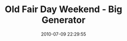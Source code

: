 ---
id: 72157638575735276
title: Old Fair Day Weekend - Big Generator
cover: https://farm4.staticflickr.com/3669/11323162874_b166ecef6c_q.jpg
date: 2010-07-09 22:29:55
photos:
  - thumbnail: https://farm4.staticflickr.com/3669/11323162874_b166ecef6c_q.jpg
    original: https://farm4.staticflickr.com/3669/11323162874_2beeaa7b8b_o.jpg
    title: Big-G-1
  - thumbnail: https://farm6.staticflickr.com/5529/11323147186_f0cfed62b3_q.jpg
    original: https://farm6.staticflickr.com/5529/11323147186_bcb0809420_o.jpg
    title: Big-G-2
  - thumbnail: https://farm4.staticflickr.com/3807/11323080985_574fd42293_q.jpg
    original: https://farm4.staticflickr.com/3807/11323080985_d08fe6947c_o.jpg
    title: Big-G-3
  - thumbnail: https://farm6.staticflickr.com/5479/11323236633_4174353205_q.jpg
    original: https://farm6.staticflickr.com/5479/11323236633_d5231c1c13_o.jpg
    title: Big-G-4
  - thumbnail: https://farm6.staticflickr.com/5525/11323152076_ed80fdb2d2_q.jpg
    original: https://farm6.staticflickr.com/5525/11323152076_fcbcf35fee_o.jpg
    title: Big-G-5
  - thumbnail: https://farm8.staticflickr.com/7354/11323231313_d075cb0c24_q.jpg
    original: https://farm8.staticflickr.com/7354/11323231313_affdd2a783_o.jpg
    title: Big-G-6
  - thumbnail: https://farm4.staticflickr.com/3689/11323086975_2a1313db3a_q.jpg
    original: https://farm4.staticflickr.com/3689/11323086975_0ed160fe8b_o.jpg
    title: Big-G-7
  - thumbnail: https://farm3.staticflickr.com/2884/11323167824_6bbcf6b2d2_q.jpg
    original: https://farm3.staticflickr.com/2884/11323167824_61f5b6305b_o.jpg
    title: Big-G-8
  - thumbnail: https://farm8.staticflickr.com/7390/11323236293_e13ea22653_q.jpg
    original: https://farm8.staticflickr.com/7390/11323236293_521735dacc_o.jpg
    title: Big-G-9
  - thumbnail: https://farm4.staticflickr.com/3736/11323167684_1060e2f3ea_q.jpg
    original: https://farm4.staticflickr.com/3736/11323167684_de7a8d45e3_o.jpg
    title: Big-G-10
  - thumbnail: https://farm3.staticflickr.com/2886/11323086515_8a4cccbb9d_q.jpg
    original: https://farm3.staticflickr.com/2886/11323086515_0dab1dff56_o.jpg
    title: Big-G-11
  - thumbnail: https://farm8.staticflickr.com/7315/11323151236_657bcf55dc_q.jpg
    original: https://farm8.staticflickr.com/7315/11323151236_fec2b32747_o.jpg
    title: Big-G-12
  - thumbnail: https://farm4.staticflickr.com/3715/11323086015_465c30ae60_q.jpg
    original: https://farm4.staticflickr.com/3715/11323086015_105b69c7a3_o.jpg
    title: Big-G-13
  - thumbnail: https://farm8.staticflickr.com/7380/11323235433_f49496126f_q.jpg
    original: https://farm8.staticflickr.com/7380/11323235433_07a2df4384_o.jpg
    title: Big-G-14
  - thumbnail: https://farm6.staticflickr.com/5501/11323150736_a4fe8c02ce_q.jpg
    original: https://farm6.staticflickr.com/5501/11323150736_79d1c72aab_o.jpg
    title: Big-G-15
  - thumbnail: https://farm4.staticflickr.com/3744/11323150556_34a1402671_q.jpg
    original: https://farm4.staticflickr.com/3744/11323150556_b3b909ee03_o.jpg
    title: Big-G-16
  - thumbnail: https://farm4.staticflickr.com/3822/11323085155_9913fa1b52_q.jpg
    original: https://farm4.staticflickr.com/3822/11323085155_cd3d97340d_o.jpg
    title: Big-G-17
  - thumbnail: https://farm8.staticflickr.com/7397/11323085025_13c6a2bf07_q.jpg
    original: https://farm8.staticflickr.com/7397/11323085025_65e63060fb_o.jpg
    title: Big-G-18
  - thumbnail: https://farm4.staticflickr.com/3759/11323150036_49c8fa3a7e_q.jpg
    original: https://farm4.staticflickr.com/3759/11323150036_3213e53464_o.jpg
    title: Big-G-19
  - thumbnail: https://farm6.staticflickr.com/5544/11323081285_52f23031ec_q.jpg
    original: https://farm6.staticflickr.com/5544/11323081285_930d010033_o.jpg
    title: Big-G-20
  - thumbnail: https://farm6.staticflickr.com/5512/11323149836_7d904aa950_q.jpg
    original: https://farm6.staticflickr.com/5512/11323149836_5ebca7bb82_o.jpg
    title: Big-G-21
  - thumbnail: https://farm3.staticflickr.com/2809/11323234293_9c52336e14_q.jpg
    original: https://farm3.staticflickr.com/2809/11323234293_6deb6af7ea_o.jpg
    title: Big-G-22
  - thumbnail: https://farm4.staticflickr.com/3804/11323149666_39146bb864_q.jpg
    original: https://farm4.staticflickr.com/3804/11323149666_4498336892_o.jpg
    title: Big-G-23
  - thumbnail: https://farm4.staticflickr.com/3743/11323149606_23f59d6fcc_q.jpg
    original: https://farm4.staticflickr.com/3743/11323149606_456d62c672_o.jpg
    title: Big-G-24
  - thumbnail: https://farm6.staticflickr.com/5502/11323233963_f1e61edb08_q.jpg
    original: https://farm6.staticflickr.com/5502/11323233963_1e86b428e2_o.jpg
    title: Big-G-25
  - thumbnail: https://farm3.staticflickr.com/2829/11323233723_c84337a814_q.jpg
    original: https://farm3.staticflickr.com/2829/11323233723_5465552c5d_o.jpg
    title: Big-G-26
  - thumbnail: https://farm8.staticflickr.com/7293/11323083775_eee5889e32_q.jpg
    original: https://farm8.staticflickr.com/7293/11323083775_1ed7b35239_o.jpg
    title: Big-G-28
  - thumbnail: https://farm4.staticflickr.com/3687/11323162314_23bdfc2061_q.jpg
    original: https://farm4.staticflickr.com/3687/11323162314_0914f35a68_o.jpg
    title: Big-G-29
  - thumbnail: https://farm8.staticflickr.com/7348/11323164824_e104752de4_q.jpg
    original: https://farm8.staticflickr.com/7348/11323164824_e36fe5d945_o.jpg
    title: Big-G-30
  - thumbnail: https://farm4.staticflickr.com/3831/11323233323_e2f6f44e5b_q.jpg
    original: https://farm4.staticflickr.com/3831/11323233323_75415b0a7c_o.jpg
    title: Big-G-31
  - thumbnail: https://farm8.staticflickr.com/7459/11323233233_54f03fba66_q.jpg
    original: https://farm8.staticflickr.com/7459/11323233233_df5d3234c1_o.jpg
    title: Big-G-32
  - thumbnail: https://farm3.staticflickr.com/2848/11323148636_ed7477c9b6_q.jpg
    original: https://farm3.staticflickr.com/2848/11323148636_020eeed1a6_o.jpg
    title: Big-G-33
  - thumbnail: https://farm6.staticflickr.com/5528/11323148406_419d76d1a4_q.jpg
    original: https://farm6.staticflickr.com/5528/11323148406_3bb75d68e7_o.jpg
    title: Big-G-34
  - thumbnail: https://farm4.staticflickr.com/3711/11323082935_9113c37065_q.jpg
    original: https://farm4.staticflickr.com/3711/11323082935_c28b9b432f_o.jpg
    title: Big-G-35
  - thumbnail: https://farm6.staticflickr.com/5509/11323232603_d29ae1b3db_q.jpg
    original: https://farm6.staticflickr.com/5509/11323232603_0bea7725d8_o.jpg
    title: Big-G-36
  - thumbnail: https://farm8.staticflickr.com/7452/11323081035_23a4e3856a_q.jpg
    original: https://farm8.staticflickr.com/7452/11323081035_c57148256e_o.jpg
    title: Big-G-37
  - thumbnail: https://farm4.staticflickr.com/3737/11323147966_79ecd8b42b_q.jpg
    original: https://farm4.staticflickr.com/3737/11323147966_19527af6f5_o.jpg
    title: Big-G-38
  - thumbnail: https://farm4.staticflickr.com/3752/11323082355_f3f343d666_q.jpg
    original: https://farm4.staticflickr.com/3752/11323082355_baf4cd4f48_o.jpg
    title: Big-G-39
  - thumbnail: https://farm4.staticflickr.com/3773/11323232023_502b4e66b2_q.jpg
    original: https://farm4.staticflickr.com/3773/11323232023_1f78a6c821_o.jpg
    title: Big-G-40
  - thumbnail: https://farm6.staticflickr.com/5522/11323231893_b2af10c8f4_q.jpg
    original: https://farm6.staticflickr.com/5522/11323231893_ecd2b73680_o.jpg
    title: Big-G-41
  - thumbnail: https://farm3.staticflickr.com/2841/11323163114_375bf92991_q.jpg
    original: https://farm3.staticflickr.com/2841/11323163114_1857b7e2ab_o.jpg
    title: Big-G-42
---